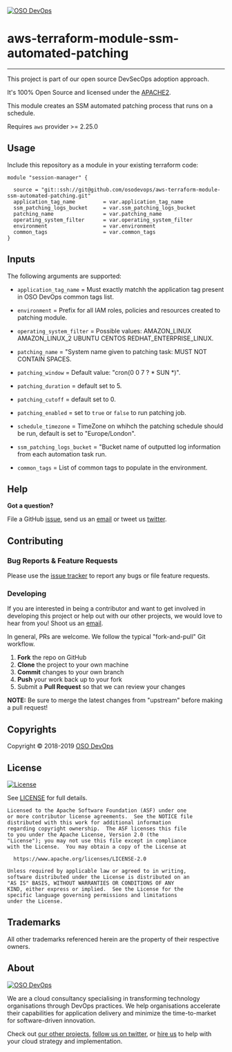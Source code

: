 [![OSO DevOps][logo]](https://osodevops.io)

# aws-terraform-module-ssm-automated-patching
---

This project is part of our open source DevSecOps adoption approach. 

It's 100% Open Source and licensed under the [APACHE2](LICENSE).

This module creates an SSM automated patching process that runs on a schedule.

Requires `aws` provider >= 2.25.0

## Usage

Include this repository as a module in your existing terraform code:
```hcl
module "session-manager" {
  
  source = "git::ssh://git@github.com/osodevops/aws-terraform-module-ssm-automated-patching.git"
  application_tag_name         = var.application_tag_name
  ssm_patching_logs_bucket     = var.ssm_patching_logs_bucket
  patching_name                = var.patching_name
  operating_system_filter      = var.operating_system_filter
  environment                  = var.environment
  common_tags                  = var.common_tags
}
```

## Inputs

The following arguments are supported:

* `application_tag_name` = Must exactly matchh the application tag present in OSO DevOps common tags list.

* `environment` = Prefix for all IAM roles, policies and resources created to patching module.

* `operating_system_filter` = Possible values: AMAZON_LINUX AMAZON_LINUX_2 UBUNTU CENTOS REDHAT_ENTERPRISE_LINUX.

* `patching_name` = "System name given to patching task: MUST NOT CONTAIN SPACES.

* `patching_window` = Default value: "cron(0 0 7 ? * SUN *)".

* `patching_duration` = default set to 5.

* `patching_cutoff` = default set to 0.

* `patching_enabled` = set to `true` or `false` to run patching job.

* `schedule_timezone` = TimeZone on whihch the patching schedule should be run, default is set to "Europe/London".

* `ssm_patching_logs_bucket` = "Bucket name of outputted log information from each automation task run.

* `common_tags` = List of common tags to populate in the environment.


## Help

**Got a question?**

File a GitHub [issue](https://github.com/osodevops/aws-terraform-module-ssm-automated-patching/issues), send us an [email][email] or tweet us [twitter][twitter].

## Contributing

### Bug Reports & Feature Requests

Please use the [issue tracker](https://github.com/osodevops/aws-terraform-module-ssm-automated-patching/issues) to report any bugs or file feature requests.

### Developing

If you are interested in being a contributor and want to get involved in developing this project or help out with our other projects, we would love to hear from you! Shoot us an [email][email].

In general, PRs are welcome. We follow the typical "fork-and-pull" Git workflow.

 1. **Fork** the repo on GitHub
 2. **Clone** the project to your own machine
 3. **Commit** changes to your own branch
 4. **Push** your work back up to your fork
 5. Submit a **Pull Request** so that we can review your changes

**NOTE:** Be sure to merge the latest changes from "upstream" before making a pull request!

## Copyrights

Copyright © 2018-2019 [OSO DevOps](https://osodevops.io)

## License 

[![License](https://img.shields.io/badge/License-Apache%202.0-blue.svg)](https://opensource.org/licenses/Apache-2.0) 

See [LICENSE](LICENSE) for full details.

    Licensed to the Apache Software Foundation (ASF) under one
    or more contributor license agreements.  See the NOTICE file
    distributed with this work for additional information
    regarding copyright ownership.  The ASF licenses this file
    to you under the Apache License, Version 2.0 (the
    "License"); you may not use this file except in compliance
    with the License.  You may obtain a copy of the License at

      https://www.apache.org/licenses/LICENSE-2.0

    Unless required by applicable law or agreed to in writing,
    software distributed under the License is distributed on an
    "AS IS" BASIS, WITHOUT WARRANTIES OR CONDITIONS OF ANY
    KIND, either express or implied.  See the License for the
    specific language governing permissions and limitations
    under the License.

## Trademarks

All other trademarks referenced herein are the property of their respective owners.

## About

[![OSO DevOps][logo]][website]

We are a cloud consultancy specialising in transforming technology organisations through DevOps practices. We help organisations accelerate their capabilities for application delivery and minimize the time-to-market for software-driven innovation. 

Check out [our other projects][github], [follow us on twitter][twitter], or [hire us][hire] to help with your cloud strategy and implementation.

  [logo]: https://osodevops.io/assets/images/logo-purple-b3af53cc.svg
  [website]: https://osodevops.io/
  [github]: https://github.com/orgs/osodevops/
  [hire]: https://osodevops.io/contact/
  [linkedin]: https://www.linkedin.com/company/oso-devops
  [twitter]: https://twitter.com/osodevops
  [email]: https://www.osodevops.io/contact/